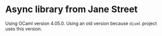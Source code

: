 # Async library from Jane Street

Using OCaml version 4.05.0. Using an old version because `disml` project uses
this version.
